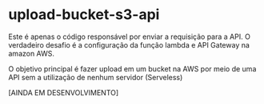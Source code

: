 # upload-bucket-s3-api

Este é apenas o código responsável por enviar a requisição para a API. O verdadeiro desafio é a configuração da função lambda e API Gateway na amazon AWS.

O objetivo principal é fazer upload em um bucket na AWS por meio de uma API sem a utilização de nenhum servidor (Serveless)

[AINDA EM DESENVOLVIMENTO]